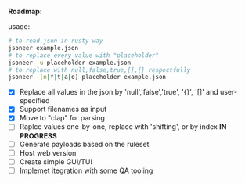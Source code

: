 **Roadmap:**

usage:
```bash
# to read json in rusty way
jsoneer example.json 
# to replace every value with "placeholder"
jsoneer -u placeholder example.json 
# to replace with null,false,true,[],{} respectfully 
jsoneer -[n|f|t|a|o] placeholder example.json 
```


- [x] Replace all values in the json by 'null','false','true', '{}', '[]' and user-specified
- [x] Support filenames as input
- [x] Move to "clap" for parsing
- [ ] Raplce values one-by-one, replace with 'shifting', or by index **IN PROGRESS**
- [ ] Generate payloads based on the ruleset
- [ ] Host web version
- [ ] Create simple GUI/TUI
- [ ] Implemet itegration with some QA tooling

